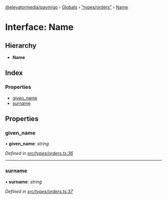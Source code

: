 [@elevatormedia/paymigo](../README.md) › [Globals](../globals.md) › ["types/orders"](../modules/_types_orders_.md) › [Name](_types_orders_.name.md)

# Interface: Name

## Hierarchy

-   **Name**

## Index

### Properties

-   [given_name](_types_orders_.name.md#given_name)
-   [surname](_types_orders_.name.md#surname)

## Properties

### given_name

• **given_name**: _string_

_Defined in [src/types/orders.ts:36](https://github.com/ELEVATORmedia/paymigo/blob/846a5f9/src/types/orders.ts#L36)_

---

### surname

• **surname**: _string_

_Defined in [src/types/orders.ts:37](https://github.com/ELEVATORmedia/paymigo/blob/846a5f9/src/types/orders.ts#L37)_
